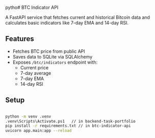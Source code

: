 pytho# BTC Indicator API

A FastAPI service that fetches current and historical Bitcoin data and calculates basic indicators like 7-day EMA and 14-day RSI.

## Features

- Fetches BTC price from public API
- Saves data to SQLite via SQLAlchemy
- Exposes `/btc/indicators` endpoint with:
  - Current price
  - 7-day average
  - 7-day EMA
  - 14-day RSI

## Setup

```bash

python -m venv .venv 
.venv\Scripts\Activate.ps1   // in backend-task-portfolio
pip install -r requirements.txt // in btc-indicator-api
uvicorn app.main:app --reload

